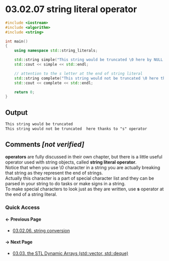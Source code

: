 # 03.02.07 string literal operator

```cxx
#include <iostream>
#include <algorithm>
#include <string>

int main()
{
    using namespace std::string_literals;

    std::string simple("This string would be truncated \0 here by NULL character");
    std::cout << simple << std::endl;

    // attention to the s letter at the end of string literal
    std::string complete("This string would not be truncated \0 here thanks to \"s\" operator"s);
    std::cout << complete << std::endl;

    return 0;
}

```

## Output

```txt
This string would be truncated 
This string would not be truncated   here thanks to "s" operator
```

## Comments *[not verified]*

**operators** are fully discussed in their own chapter, but there is a little useful operator used with string objects, called **string literal operator**.  
Notice that when you use \0 character in a string you are actually breaking that string as they represent the end of strings.  
Actually this character is a part of special character list and they can be parsed in your string to do tasks or make signs in a string.  
To make special characters to look just as they are written, use **s** operator at the end of a string literal.

### Quick Access

<div class="previous_page pagination">

#### &#8592; Previous Page

* [03.02.06. string conversion](./../../03.stl/02.string/06.conversion.md)

</div>
<div class="next_page pagination">

#### &#8594; Next Page

* [03.03. the STL Dynamic Arrays &lpar;std::vector, std::deque&rpar;](./../../03.stl/03.array/README.md)

</div>
